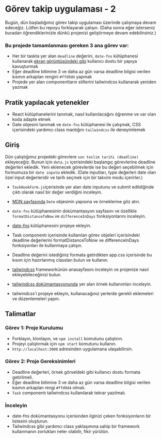 # Görev takip uygulaması - 2

Bugün, dün başladığımız görev takip uygulaması üzerinde çalışmaya devam edeceğiz.
Lütfen bu repoyu forklayarak çalışın. (Daha sonra eğer isterseniz buradan öğrendiklerinizle dünkü projenizi geliştirmeye devam edebilirsiniz.)

### Bu projede tamamlanması gereken 3 ana görev var:

- Her bir taskta yer alan `deadline` değerini, `date-fns` kütüphanesi kullanarak [ekran görüntüsündeki gibi](./s9g2-ornek.png) kullanıcı dostu bir yapıya kavuşturmak
- Eğer deadline bitimine 3 ve daha az gün varsa deadline bilgisi verilen kısmın arkaplan rengini `#ffd9d4` yapmak
- Projede yer alan componentların stillerini tailwindcss kullanarak yeniden yazmak

## Pratik yapılacak yetenekler

- React kütüphanelerini tanımak, nasıl kullanılacağını öğrenme ve var olan koda adapte etmek
- Date objesini tanımak ve `date-fns` kütüphanesi ile çalışmak, CSS içerisindeki yardımcı class mantığını `tailwindcss` ile deneyimlemek

## Giriş

Dün çalıştığımız projedeki görevlere `son teslim tarihi (deadline)` ekleyeceğiz. Bunun için `data.js` içerisindeki başlangıç görevlerine deadline değerleri ekledik. Yeni eklenecek görevlerde ise bu değeri seçebilmek için formumuza bir `date input`u ekledik. (Date inputları, type değerleri date olan özel input değerleridir ve tarih seçmek için bir takvim modu içerirler.)

- `TaskHookForm.js`içerisinde yer alan date inputunu ve submit edildiğinde çıktı olarak nasıl bir değer verdiğini inceleyin.
- [MDN sayfasında](https://developer.mozilla.org/en-US/docs/Web/JavaScript/Reference/Global_Objects/Date#examples) `Date` objesinin yapısına ve örneklerine göz atın.
- `date-fns` kütüphanesinin dokümantasyon sayfasını ve özellikle `formatDistanceToNow` ve `differenceInDays` fonksiyonlarını inceleyin.
- [date-fns](https://date-fns.org/docs/Getting-Started#installation) kütüphanesini projeye ekleyin.
- Task componentı içerisinde kullanılan görev objeleri içerisindeki deadline değerlerini formatDistanceToNow ve differenceInDays fonksiyonları ile kullanmaya çalışın.
- Deadline değerini istediğiniz formata getirdikten app.css içerisinde bu kısım için hazırlanmış classları bulun ve kullanın.

- [tailwindcss](https://tailwindcss.com/) frameworkünün anasayfasını inceleyin ve projenize nasıl ekleyebileceğinizi bulun.
- [tailwindcss dokümantasyonunda](https://tailwindcss.com/docs/utility-first) yer alan örnek kullanımları inceleyin.
- tailwindcss'i projeye ekleyin, kullanacağınız yerlerde gerekli eklemeleri ve düzenlemeleri yapın.

## Talimatlar

### Görev 1: Proje Kurulumu

- Forklayın, klonlayın, ve `npm install` komutunu çalıştırın.
- Projeyi çalıştırmak için `npm start` komutunu kullanın.
- `http://localhost:3000` adresinden uygulamana ulaşabilirsin.

### Görev 2: Proje Gereksinimleri

- Deadline değerleri, örnek görseldeki gibi kullanıcı dostu formata getirilmeli.
- Eğer deadline bitimine 3 ve daha az gün varsa deadline bilgisi verilen kısmın arkaplan rengi `#ffd9d4` olmalı.
- `Task` componentı tailwindcss kullanılarak tekrar yazılmalı.

### İnceleyin

- date-fns dokümantasyonu içerisinden ilginizi çeken fonksiyonların bir listesini oluşturun.
- Tailwindcss gibi yardımcı class yaklaşımına sahip bir framework kullanmanın zorlukları neler olabilir, fikir yürütün.
